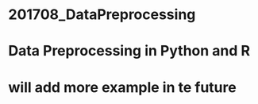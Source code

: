 # 201708_DataPreprocessing
# Data Preprocessing in Python and R
# will add more example in te future
